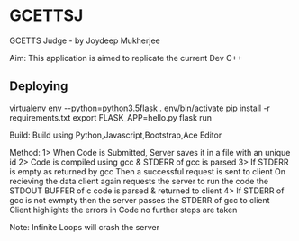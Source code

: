 # GCETTSJ
GCETTS Judge  - by Joydeep Mukherjee

Aim: This application is aimed to replicate the current Dev C++

## Deploying
virtualenv env --python=python3.5flask
. env/bin/activate
pip install -r requirements.txt
export FLASK_APP=hello.py
flask run

Build: Build using Python,Javascript,Bootstrap,Ace Editor

Method: 1> When Code is Submitted, Server saves it in a file with an unique id
        2> Code is compiled using gcc & STDERR of gcc is parsed
        3> If STDERR is empty as returned by gcc
             Then a successful request is sent to client
             On recieving the data client again requests the server 
             to run the code
             the STDOUT BUFFER of c code is parsed & returned to client
        4> If STDERR of gcc is not ewmpty then
             the server passes the STDERR of gcc to client
             Client highlights the errors in Code
             no further steps are taken
             
 Note: Infinite Loops will crash the server
